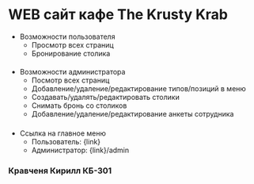 # WEB сайт кафе The Krusty Krab

- Возможности пользователя
  - Просмотр всех страниц
  - Бронирование столика
####
- Возможности администратора
  - Посмотр всех страниц
  - Добавление/удаление/редактирование типов/позиций в меню
  - Создавать/удалять/редактировать столики
  - Снимать бронь со столиков
  - Добавление/удаление/редактирование анкеты сотрудника
###
- Ссылка на главное меню
  - Пользователь: {link}
  - Администратор: {link}/admin
### Кравченя Кирилл КБ-301

